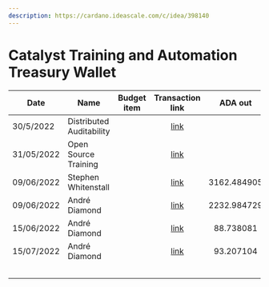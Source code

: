 ```yaml
---
description: https://cardano.ideascale.com/c/idea/398140
---
```


# Catalyst Training and Automation Treasury Wallet

<table><thead><tr><th>Date</th><th>Name</th><th data-type="select">Budget item</th><th align="center">Transaction link</th><th align="center">ADA out</th><th align="center">ADA in</th><th align="center">Balance</th></tr></thead><tbody><tr><td>30/5/2022</td><td>Distributed Auditability</td><td></td><td align="center"><a href="https://raw.githubusercontent.com/treasuryguild/treasury-v3/main/Transactions/Catalyst-Training-and-Automation/Fund8/Catalyst-Training-and-Automation-Treasury-Wallet/Incoming/1653912396379-Distributed-Auditability.json">link</a></td><td align="center"></td><td align="center">4976.295346</td><td align="center">4976.295346</td></tr><tr><td>31/05/2022</td><td>Open Source Training</td><td></td><td align="center"><a href="https://raw.githubusercontent.com/treasuryguild/treasury-v3/main/Transactions/Catalyst-Training-and-Automation/Fund8/Catalyst-Training-and-Automation-Treasury-Wallet/Incoming/1653910473239-Open-Source-Training.json">link</a></td><td align="center"></td><td align="center">4978.852666</td><td align="center">9955.148012</td></tr><tr><td>09/06/2022</td><td>Stephen Whitenstall</td><td></td><td align="center"><a href="https://raw.githubusercontent.com/treasuryguild/treasury-v3/main/Transactions/Catalyst-Training-and-Automation/Fund8/Catalyst-Training-and-Automation-Treasury-Wallet/Presentations-and-Workshops/1654755487503-Stephen-Whitenstall.json">link</a></td><td align="center">3162.484905</td><td align="center"></td><td align="center">6792.663107</td></tr><tr><td>09/06/2022</td><td>André Diamond</td><td></td><td align="center"><a href="https://raw.githubusercontent.com/treasuryguild/treasury-v3/main/Transactions/Catalyst-Training-and-Automation/Fund8/Catalyst-Training-and-Automation-Treasury-Wallet/GitHub-Action-Incentives/1654756044763-Andr%C3%A9-Diamond.json">link</a></td><td align="center">2232.984729</td><td align="center"></td><td align="center">4559.678378</td></tr><tr><td>15/06/2022</td><td>André Diamond</td><td></td><td align="center"><a href="https://raw.githubusercontent.com/treasuryguild/treasury-v3/main/Transactions/Catalyst-Training-and-Automation/Fund8/Catalyst-Training-and-Automation-Treasury-Wallet/Comm-Org-Tools/1655281815970-Andr%C3%A9-Diamond.json">link</a></td><td align="center">88.738081</td><td align="center"></td><td align="center">4470.940297</td></tr><tr><td>15/07/2022</td><td>André Diamond</td><td></td><td align="center"><a href="https://raw.githubusercontent.com/treasuryguild/treasury-v3/main/Transactions/Catalyst-Training-and-Automation/Fund8/Catalyst-Training-and-Automation-Treasury-Wallet/Comm-Org-Tools/1657906700945-Andre-Diamond.json">link</a></td><td align="center">93.207104</td><td align="center"></td><td align="center">4377.733193</td></tr><tr><td></td><td></td><td></td><td align="center"></td><td align="center"></td><td align="center"></td><td align="center"></td></tr><tr><td></td><td></td><td></td><td align="center"></td><td align="center"></td><td align="center"></td><td align="center"></td></tr><tr><td></td><td></td><td></td><td align="center"></td><td align="center"></td><td align="center"></td><td align="center"></td></tr><tr><td></td><td></td><td></td><td align="center"></td><td align="center"></td><td align="center"></td><td align="center"></td></tr><tr><td></td><td></td><td></td><td align="center"></td><td align="center"></td><td align="center"></td><td align="center"></td></tr></tbody></table>
